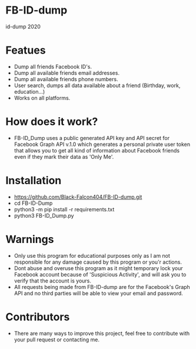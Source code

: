 # FB-ID-dump
id-dump 2020


# Featues
- Dump all friends Facebook ID's.
- Dump all available friends email addresses.
- Dump all available friends phone numbers.
- User search, dumps all data available about a friend (Birthday, work, education...)
- Works on all platforms.

# How does it work?
- FB-ID_Dump uses a public generated API key and API secret for Facebook Graph API v.1.0 which generates a personal private user token that allows you to get all kind of information about Facebook friends even if they mark their data as 'Only Me'.

# Installation
- https://github.com/Black-Falcon404/FB-ID-dump.git
- cd FB-ID-Dump
- python3 -m pip install -r requirements.txt
- python3 FB-ID_Dump.py


# Warnings
- Only use this program for educational purposes only as I am not responsible for any damage caused by this program or you'r actions.
- Dont abuse and overuse this program as it might temporary lock your Facebook account because of 'Suspicious Activity', and will ask you to verify that the account is yours.
- All requests being made from FB-ID-dump are for the Facebook's Graph API and no third parties will be able to view your email and password.


# Contributors
- There are many ways to improve this project, feel free to contribute with your pull request or contacting me.


